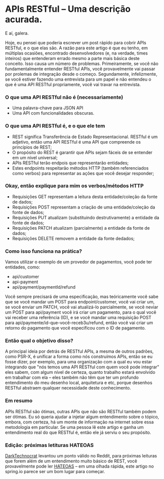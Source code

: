 # APIs RESTful – Uma descrição acurada.

E aí, galera. 

Hoje, eu pensei que poderia escrever um post rápido para cobrir APIs RESTful, e o que elas são. A razão para este artigo é que eu tenho, em múltiplas ocasiões, encontrado desenvolvedores (e, na verdade, times inteiros) que entenderam errado mesmo a parte mais básica deste conceito. Isso causa um número de problemas. Primeiramente, se você não fundamentalmente entender RESTful APIs, você provavelmente vai passar por prolemas de integração desde o começo. Segundamente, infelizmente, se você estiver fazendo uma entrevista para um papel e não entendeu o que é uma API RESTful propriamente, você vai travar na entrevista.

### O que uma API RESTful não é (necessariamente)
- Uma palavra-chave para JSON API
- Uma API com funcionalidades obscuras.

### O que uma API RESTful é, e o que ele tem
- REST significa Transferência de Estado Representacional. RESTful é um adjetivo, então uma API RESTful é uma API que compreende os princípios de REST;
- O propósito do REST é garantir que APIs sejam fáceis de se entender em um nível universal;
- APIs RESTful terão endpois que representarão entidades;
- Estes endpoints respeitarão métodos HTTP (também referenciados como verbos) para representar as ações que você desejar responder;

### Okay, então explique para mim os verbos/métodos HTTP
- Requisições GET representam a leitura desta entidade/coleção da fonte de dados;
- Requisições POST representam a criação de uma entidade/coleção da fonte de dados;
- Requisições PUT atualizam (substituindo destrutivamente) a entidade da fonte de dados;
- Requisições PATCH atualizam (parcialmente) a entidade da fonte de dados;
- Requisições DELETE removem a entidade da fonte dedados;

### Como isso funciona na prática?
Vamos utilizar o exemplo de um provedor de pagamentos, você pode ter entidades, como:

- api/customer
- api-payment
- api/payment/paymentId/refund

Você sempre precisará de uma especificação, mas teóricamente você sabe que se você mandar um POST para endpoint/customer, você vai criar um, se você enviar um PATCH, você vai atualizá-lo parcialmente, se você neviar um POST para api/payment você irá criar um pagamento, para o qual você vai receber uma referência (ID), e se você mandar uma requisição POST para api/paymente/id-que-você-receb3u/refund, então você vai criar um retorno do pagamento que você especificou com o ID de pagamento.

### Então qual o objetivo disso?
A principal ideia por detrás de RESTful APIs, a mesma de outros padrões, como PSR-X, é unificar a forma como nós construímos APIs, então se eu fosse dizer, por exemplo, para uma organização com a qual eu vou estar integrando que "nós temos uma API RESTful com quem você pode integrar" eles sabem, com algum nível de certeza, quanto trabalho estará envolvido em trabalhar com ela – eles também não têm que ter um profundo entendimento do meu desenho local, arquitetura e etc, porque desenhos RESTful abstraem qualquer necessidade deste conhecimento.

### Em resumo
APIs RESTful são ótimas, outras APIs que não são RESTful também podem ser ótimas. Eu só queria ajudar a injetar algum entendimento sobre o tópico, embora, com certeza, há um monte de informação na internet sobre essa metodologia em particular. Se uma pessoa lê este artigo e ganha um entendimento real do que RESTful é, então ele já serviu o seu propósito.

### Edição: próximas letituras HATEOAS
[DarkTechnocrat](https://www.reddit.com/user/DarkTechnocrat) levantou um ponto válido no Reddit, para próximas leituras que forem além de um entendimento muito básico de REST, você provavelmente pode ler [HATEOAS](https://spring.io/understanding/HATEOAS) – em uma olhada rápida, este artigo no spring.io parece ser um bom lugar para começar.

